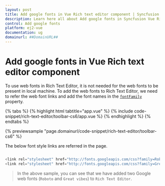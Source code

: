 ```yaml
---
layout: post
title: Add google fonts in Vue Rich text editor component | Syncfusion
description: Learn here all about Add google fonts in Syncfusion Vue Rich text editor component of Syncfusion Essential JS 2 and more.
control: Add google fonts 
platform: ej2-vue
documentation: ug
domainurl: ##DomainURL##
---
```


# Add google fonts in Vue Rich text editor component

To use web fonts in Rich Text Editor, it is not needed for the web fonts to be present in local machine. To add the web fonts to Rich Text Editor, we need to refer the web font links and add the font names in the [`fontFamily`](https://ej2.syncfusion.com/vue/documentation/api/rich-text-editor/#fontfamily) property.

{% tabs %}
{% highlight html tabtitle="app.vue" %}
{% include code-snippet/rich-text-editor/toolbar-cs6/app.vue %}
{% endhighlight %}
{% endtabs %}
        
{% previewsample "page.domainurl/code-snippet/rich-text-editor/toolbar-cs6" %}

The below font style links are referred in the page.

```ts

<link rel="stylesheet" href="http://fonts.googleapis.com/css?family=Roboto">
<link rel="stylesheet" href="http://fonts.googleapis.com/css?family=Great+Vibes">

```

> In the above sample, you can see that we have added two Google web fonts (`Roboto` and `Great vibes`) to `Rich Text Editor`.
